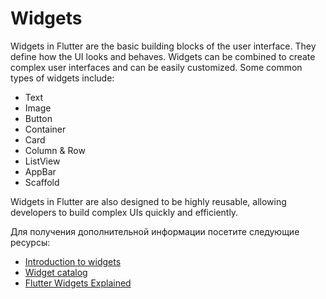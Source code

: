 # Widgets

Widgets in Flutter are the basic building blocks of the user interface. They define how the UI looks and behaves. Widgets can be combined to create complex user interfaces and can be easily customized. Some common types of widgets include:

- Text
- Image
- Button
- Container
- Card
- Column & Row
- ListView
- AppBar
- Scaffold

Widgets in Flutter are also designed to be highly reusable, allowing developers to build complex UIs quickly and efficiently.

Для получения дополнительной информации посетите следующие ресурсы:

- [Introduction to widgets](https://docs.flutter.dev/development/ui/widgets-intro)
- [Widget catalog](https://docs.flutter.dev/development/ui/widgets)
- [Flutter Widgets Explained](https://www.youtube.com/watch?v=FU2Eeizo95o)

